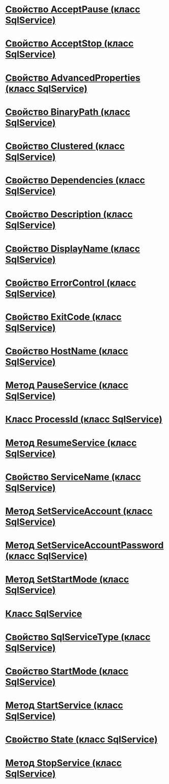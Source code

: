 # [Свойство AcceptPause (класс SqlService)](acceptpause-property-sqlservice-class.md)
# [Свойство AcceptStop (класс SqlService)](acceptstop-property-sqlservice-class.md)
# [Свойство AdvancedProperties (класс SqlService)](advancedproperties-property-sqlservice-class.md)
# [Свойство BinaryPath (класс SqlService)](binarypath-property-sqlservice-class.md)
# [Свойство Clustered (класс SqlService)](clustered-property-sqlservice-class.md)
# [Свойство Dependencies (класс SqlService)](dependencies-property-sqlservice-class.md)
# [Свойство Description (класс SqlService)](description-property-sqlservice-class.md)
# [Свойство DisplayName (класс SqlService)](displayname-property-sqlservice-class.md)
# [Свойство ErrorControl (класс SqlService)](errorcontrol-property-sqlservice-class.md)
# [Свойство ExitCode (класс SqlService)](exitcode-property-sqlservice-class.md)
# [Свойство HostName (класс SqlService)](hostname-property-sqlservice-class.md)
# [Метод PauseService (класс SqlService)](pauseservice-method-sqlservice-class.md)
# [Класс ProcessId (класс SqlService)](processid-class-sqlservice-class.md)
# [Метод ResumeService (класс SqlService)](resumeservice-method-sqlservice-class.md)
# [Свойство ServiceName (класс SqlService)](servicename-property-sqlservice-class.md)
# [Метод SetServiceAccount (класс SqlService)](setserviceaccount-method-sqlservice-class.md)
# [Метод SetServiceAccountPassword (класс SqlService)](setserviceaccountpassword-method-sqlservice-class.md)
# [Метод SetStartMode (класс SqlService)](setstartmode-method-sqlservice-class.md)
# [Класс SqlService](sqlservice-class.md)
# [Свойство SqlServiceType (класс SqlService)](sqlservicetype-property-sqlservice-class.md)
# [Свойство StartMode (класс SqlService)](startmode-property-sqlservice-class.md)
# [Метод StartService (класс SqlService)](startservice-method-sqlservice-class.md)
# [Свойство State (класс SqlService)](state-property-sqlservice-class.md)
# [Метод StopService (класс SqlService)](stopservice-method-sqlservice-class.md)
